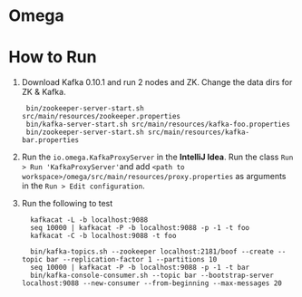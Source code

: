 # Omega

# How to Run

1. Download Kafka 0.10.1 and run 2 nodes and ZK. Change the data dirs for ZK & Kafka.

		bin/zookeeper-server-start.sh src/main/resources/zookeeper.properties
		bin/kafka-server-start.sh src/main/resources/kafka-foo.properties
		bin/zookeeper-server-start.sh src/main/resources/kafka-bar.properties
		
2. Run the `io.omega.KafkaProxyServer` in the **IntelliJ Idea**. Run the class `Run > Run 'KafkaProxyServer'`and add `<path to workspace>/omega/src/main/resources/proxy.properties` as arguments in the `Run > Edit configuration`.

3. Run the following to test

		 kafkacat -L -b localhost:9088
		 seq 10000 | kafkacat -P -b localhost:9088 -p -1 -t foo
		 kafkacat -C -b localhost:9088 -t foo
		 
		 bin/kafka-topics.sh --zookeeper localhost:2181/boof --create --topic bar --replication-factor 1 --partitions 10
		 seq 10000 | kafkacat -P -b localhost:9088 -p -1 -t bar
		 bin/kafka-console-consumer.sh --topic bar --bootstrap-server localhost:9088 --new-consumer --from-beginning --max-messages 20


